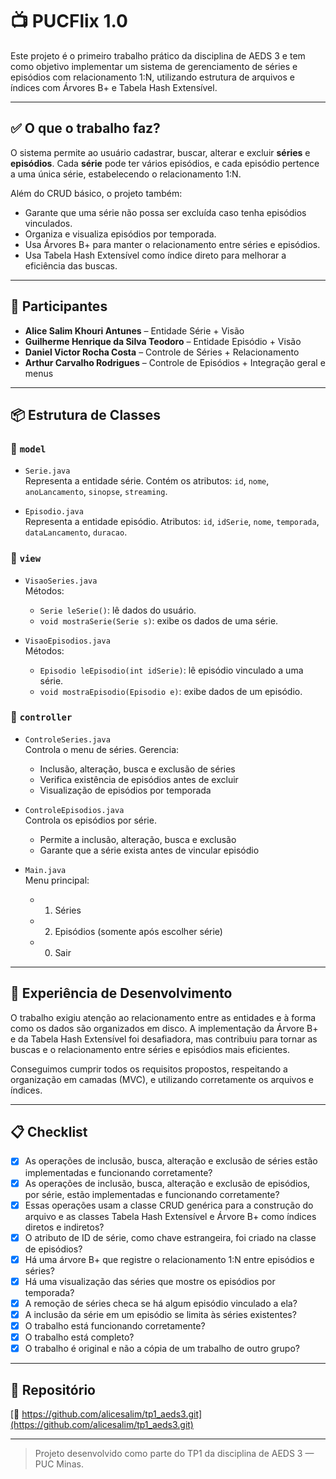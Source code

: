 # 📺 PUCFlix 1.0

Este projeto é o primeiro trabalho prático da disciplina de AEDS 3 e tem como objetivo implementar um sistema de gerenciamento de séries e episódios com relacionamento 1:N, utilizando estrutura de arquivos e índices com Árvores B+ e Tabela Hash Extensível.

---

## ✅ O que o trabalho faz?

O sistema permite ao usuário cadastrar, buscar, alterar e excluir **séries** e **episódios**. Cada **série** pode ter vários episódios, e cada episódio pertence a uma única série, estabelecendo o relacionamento 1:N.

Além do CRUD básico, o projeto também:

- Garante que uma série não possa ser excluída caso tenha episódios vinculados.
- Organiza e visualiza episódios por temporada.
- Usa Árvores B+ para manter o relacionamento entre séries e episódios.
- Usa Tabela Hash Extensível como índice direto para melhorar a eficiência das buscas.

---

## 👥 Participantes

- **Alice Salim Khouri Antunes** – Entidade Série + Visão
- **Guilherme Henrique da Silva Teodoro** – Entidade Episódio + Visão
- **Daniel Victor Rocha Costa** – Controle de Séries + Relacionamento
- **Arthur Carvalho Rodrigues** – Controle de Episódios + Integração geral e menus

---

## 📦 Estrutura de Classes

### 📁 `model`
- `Serie.java`  
  Representa a entidade série. Contém os atributos: `id`, `nome`, `anoLancamento`, `sinopse`, `streaming`.

- `Episodio.java`  
  Representa a entidade episódio. Atributos: `id`, `idSerie`, `nome`, `temporada`, `dataLancamento`, `duracao`.

### 📁 `view`
- `VisaoSeries.java`  
  Métodos:
  - `Serie leSerie()`: lê dados do usuário.
  - `void mostraSerie(Serie s)`: exibe os dados de uma série.

- `VisaoEpisodios.java`  
  Métodos:
  - `Episodio leEpisodio(int idSerie)`: lê episódio vinculado a uma série.
  - `void mostraEpisodio(Episodio e)`: exibe dados de um episódio.

### 📁 `controller`
- `ControleSeries.java`  
  Controla o menu de séries. Gerencia:
  - Inclusão, alteração, busca e exclusão de séries
  - Verifica existência de episódios antes de excluir
  - Visualização de episódios por temporada

- `ControleEpisodios.java`  
  Controla os episódios por série.
  - Permite a inclusão, alteração, busca e exclusão
  - Garante que a série exista antes de vincular episódio

- `Main.java`  
  Menu principal:
  - 1) Séries
  - 2) Episódios (somente após escolher série)
  - 0) Sair

---

## 🧠 Experiência de Desenvolvimento

O trabalho exigiu atenção ao relacionamento entre as entidades e à forma como os dados são organizados em disco. A implementação da Árvore B+ e da Tabela Hash Extensível foi desafiadora, mas contribuiu para tornar as buscas e o relacionamento entre séries e episódios mais eficientes.

Conseguimos cumprir todos os requisitos propostos, respeitando a organização em camadas (MVC), e utilizando corretamente os arquivos e índices.

---

## 📋 Checklist

- [x] As operações de inclusão, busca, alteração e exclusão de séries estão implementadas e funcionando corretamente?  
- [x] As operações de inclusão, busca, alteração e exclusão de episódios, por série, estão implementadas e funcionando corretamente?  
- [x] Essas operações usam a classe CRUD genérica para a construção do arquivo e as classes Tabela Hash Extensível e Árvore B+ como índices diretos e indiretos?  
- [x] O atributo de ID de série, como chave estrangeira, foi criado na classe de episódios?  
- [x] Há uma árvore B+ que registre o relacionamento 1:N entre episódios e séries?  
- [x] Há uma visualização das séries que mostre os episódios por temporada?  
- [x] A remoção de séries checa se há algum episódio vinculado a ela?  
- [x] A inclusão da série em um episódio se limita às séries existentes?  
- [x] O trabalho está funcionando corretamente?  
- [x] O trabalho está completo?  
- [x] O trabalho é original e não a cópia de um trabalho de outro grupo?

---

## 🔗 Repositório

[🔗 https://github.com/alicesalim/tp1_aeds3.git](https://github.com/alicesalim/tp1_aeds3.git)  

---

> Projeto desenvolvido como parte do TP1 da disciplina de AEDS 3 — PUC Minas.
